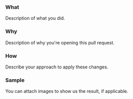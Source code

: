 ### What

Description of what you did.

### Why

Description of why you're opening this pull request.

### How

Describe your approach to apply these changes.

### Sample

You can attach images to show us the result, if applicable.
